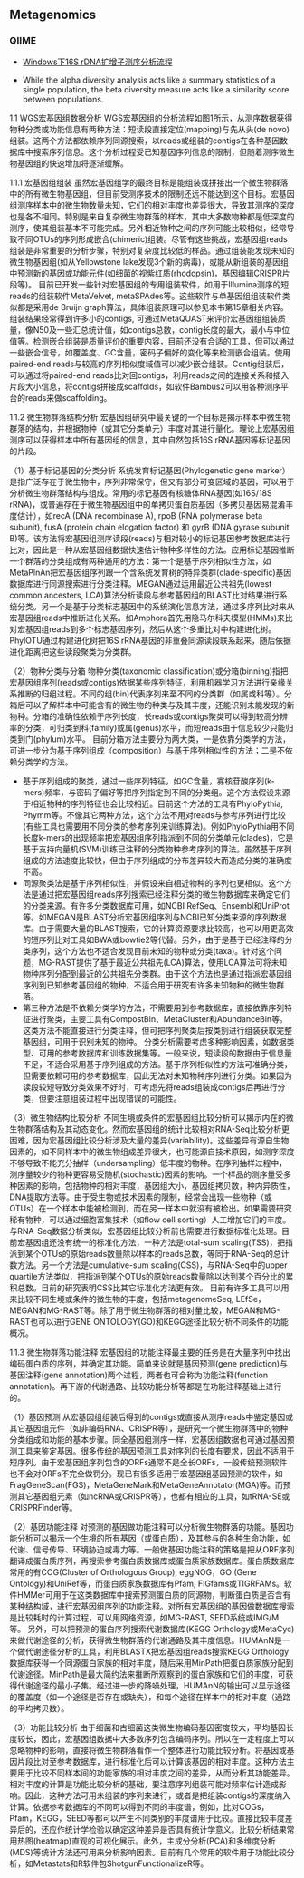 ## Metagenomics

### QIIME

* [Windows下16S rDNA扩增子测序分析流程](http://blog.ligene.cn/2019/06/08/win16s-pipeline/)

* While the alpha diversity analysis acts like a summary statistics of a single population, the beta diversity measure acts like a similarity score between populations. 

1.1 WGS宏基因组数据分析
WGS宏基因组的分析流程如图1所示，从测序数据获得物种分类或功能信息有两种方法：短读段直接定位(mapping)与先从头(de novo)组装。这两个方法都依赖序列同源搜索，以reads或组装的contigs在各种基因数据库中搜索序列信息。这个分析过程受已知基因序列信息的限制，但随着测序微生物基因组的快速增加将逐渐缓解。

1.1.1 宏基因组组装
虽然宏基因组学的最终目标是能组装或拼接出一个微生物群落中的所有微生物基因组，但目前受测序技术的限制还远不能达到这个目标。宏基因组测序样本中的微生物数量未知，它们的相对丰度也差异很大，导致其测序的深度也是各不相同。特别是来自复杂微生物群落的样本，其中大多数物种都是低深度的测序，使其组装基本不可能完成。另外相近物种之间的序列可能比较相似，经常导致不同OTUs的序列形成嵌合(chimeric)组装。尽管有这些挑战，宏基因组reads组装是非常重要的分析步骤，特别对复杂度比较低的样品。通过组装能发现未知的微生物基因组(如从Yellowstone lake发现3个新的病毒)，或能从新组装的基因组中预测新的基因或功能元件(如细菌的视紫红质(rhodopsin)，基因编辑CRISPR片段等)。
目前已开发一些针对宏基因组的专用组装软件，如用于Illumina测序的短reads的组装软件MetaVelvet, metaSPAdes等。这些软件与单基因组组装软件类似都是采用de Bruijn graph算法，具体组装原理可以参见本书第15章相关内容。组装结果经常得到许多小的contigs, 可通过MetaQUAST来评价宏基因组组装质量，像N50及一些汇总统计值，如contigs总数，contig长度的最大，最小与中位值等。检测嵌合组装是质量评价的重要内容，目前还没有合适的工具，但可以通过一些嵌合信号，如覆盖度、GC含量，密码子偏好的变化等来检测嵌合组装。使用paired-end reads与较高的序列相似度域值可以减少嵌合组装。Contig组装后，可以通过将paired-end reads比对回contigs，利用reads之间的连接关系和插入片段大小信息，将contigs拼接成scaffolds，如软件Bambus2可以用各种测序平台的reads来做scaffolding。

1.1.2 微生物群落结构分析
宏基因组研究中最关键的一个目标是揭示样本中微生物群落的结构，并根据物种（或其它分类单元）丰度对其进行量化。理论上宏基因组测序可以获得样本中所有基因组的信息，其中自然包括16S rRNA基因等标记基因的片段。

（1）基于标记基因的分类分析 
系统发育标记基因(Phylogenetic gene marker）是指广泛存在于微生物中，序列非常保守，但又有部分可变区域的基因，可以用于分析微生物群落结构与组成。常用的标记基因有核糖体RNA基因(如16S/18S rRNA)，或普遍存在于微生物基因组中的单拷贝蛋白质基因（多拷贝基因易混淆丰度估计），如recA (DNA recombinase A), rpoB (RNA polymerase beta subunit), fusA (protein chain elogation factor) 和 gyrB (DNA gyrase subunit B)等。该方法将宏基因组测序读段(reads)与相对较小的标记基因参考数据库进行比对，因此是一种从宏基因组数据快速估计物种多样性的方法。应用标记基因推断一个群落的分类组成有两种通用的方法：第一个是基于序列相似性方法，如MetaPlnAn把宏基因组序列跟一个含系统发育树的特异类群(clade-specific)基因数据库进行同源搜索进行分类注释。MEGAN通过运用最近公共祖先(lowest common ancesters, LCA)算法分析读段与参考基因组的BLAST比对结果进行系统分类。另一个是基于分类标志基因中的系统演化信息方法，通过多序列比对来从宏基因组reads中推断进化关系。如Amphora首先用隐马尔科夫模型(HMMs)来比对宏基因组reads到多个标志基因序列，然后从这个多重比对中构建进化树。PhylOTU通过构建进化树把16S rRNA基因的非重叠同源读段联系起来，随后依据进化距离把这些读段聚类为分类群。

（2）物种分类与分箱
物种分类(taxonomic classification)或分箱(binning)指把宏基因组序列(reads或contigs)依据某些序列特征，利用机器学习方法进行亲缘关系推断的归组过程。不同的组(bin)代表序列来至不同的分类群（如属或科等）。分箱后可以了解样本中可能含有的微生物的种类与及其丰度，还能识别未能发现的新物种。分箱的准确性依赖于序列长度，长reads或contigs聚类可以得到较高分辨率的分类，可归类到科(family)或属(genus)水平，而短reads由于信息较少只能归类到门(phylum)水平。
目前分箱方法主要分为两大类，一是依靠分类学的方法，可进一步分为基于序列组成（composition）与基于序列相似性的方法；二是不依赖分类学的方法。
* 基于序列组成的聚类，通过一些序列特征，如GC含量，寡核苷酸序列(k-mers)频率，与密码子偏好等把序列指定到不同的分类组。这个方法假设来源于相近物种的序列特征也会比较相近。目前这个方法的工具有PhyloPythia, Phymm等。不像其它两种方法，这个方法不用对reads与参考序列进行比较(有些工具也需要用不同分类的参考序列来训练算法)。例如PhyloPythia用不同长度k-mers的出现频率把宏基因组序列指派到不同的分类单元(clades)，它是基于支持向量机(SVM)训练已注释的分类物种参考序列的算法。虽然基于序列组成的方法速度比较快，但由于序列组成的分布差异较大而造成分类的准确度不高。
* 同源聚类法是基于序列相似性，并假设来自相近物种的序列也更相似。这个方法是通过把宏基因组reads序列搜索已经注释分类的微生物数据库来确定它们的分类来源。有许多分类数据库可用，如NCBI RefSeq、Ensembl和UniProt等。如MEGAN是BLAST分析宏基因组序列与NCBI已知分类来源的序列数据库。由于需要大量的BLAST搜索，它的计算资源要求比较高，也可以用更高效的短序列比对工具如BWA或bowtie2等代替。另外，由于是基于已经注释的分类序列，这个方法也不适合发现目前未知的物种或分类(taxa)。针对这个问题，MG-RAST提供了基于最近公共祖先(LCA)算法，使用LCA算法可将未知物种序列分配到最近的公共祖先分类群。由于这个方法也是通过指派宏基因组序列到已知参考基因组的物种，不适合用于研究有许多未知物种的微生物群落。
* 第三种方法是不依赖分类学的方法，不需要用到参考数据库，直接依靠序列特征进行聚类，主要工具有CompostBin、MetaCluster和AbundanceBin等。这类方法不能直接进行分类注释，但可把序列聚类后按类别进行组装获取完整基因组，可用于识别未知的物种。
分类分析需要考虑多种影响因素，如数据类型、可用的参考数据库和训练数据集等。一般来说，短读段的数据由于信息量不足，不适合采用基于序列组成的方法。基于序列相似性的方法可准确分类，但需要依赖可用的参考数据库，因此无法对未知物种序列进行分类。如果因为读段较短导致分类效果不好时，可考虑先将reads组装成contigs后再进行分类，但要注意组装过程中出现错误的可能性。

（3）微生物结构比较分析
不同生境或条件的宏基因组比较分析可以揭示内在的微生物群落结构及其动态变化。然而宏基因组的统计比较相对RNA-Seq比较分析更困难，因为宏基因组比较分析涉及大量的差异(variability)。这些差异有源自生物因素的，如不同样本中的微生物组成差异很大，也可能源自技术原因，如测序深度不够导致不能充分抽样（undersampling）低丰度的物种。在序列抽样过程中，测序量较少的物种更容易受随机(stochastic)因素的影响。一个样品的测序量受多种因素的影响，包括物种的相对丰度，基因组大小，基因组拷贝数，种内异质性，DNA提取方法等。由于受生物或技术因素的限制，经常会出现一些物种（或OTUs）在一个样本中能被检测到，而在另一样本中就没有被检出。如果需要研究稀有物种，可以通过细胞富集技术（如flow cell sorting）人工增加它们的丰度。
与RNA-Seq数据分析类似，宏基因组比较分析前也需要进行数据标准化处理。目前宏基因组还没有统一的标准化方法，一种方法是total-sum scaling(TSS)，把指派到某个OTUs的原始reads数量除以样本的reads总数，等同于RNA-Seq的总计数方法。另一个方法是cumulative-sum scaling(CSS)，与RNA-Seq中的upper quartile方法类似，把指派到某个OTUs的原始reads数量除以达到某个百分比的累积总数。目前的研究表明CSS比其它标准化方法更有效。
目前有许多工具可以用来比较不同生境或条件的微生物的丰度，包括metagenomeSeq, LEfSe，MEGAN和MG-RAST等。除了用于微生物群落的相对量比较，MEGAN和MG-RAST也可以进行GENE ONTOLOGY(GO)和KEGG途径比较分析不同条件的功能概况。

1.1.3 微生物群落功能注释
宏基因组的功能注释最主要的任务是在大量序列中找出编码蛋白质的序列，并确定其功能。简单来说就是基因预测(gene prediction)与基因注释(gene annotation)两个过程，两者也可合称为功能注释(function annotation)。再下游的代谢通路、比较功能分析等都是在功能注释基础上进行的。

（1）基因预测
从宏基因组组装后得到的contigs或直接从测序reads中鉴定基因或其它基因组元件（如非编码RNA、CRISPR等），是研究一个微生物群落中的物种分类组成和功能的基本步骤。同全基因组测序一样，宏基因组数据也可通过基因预测工具来鉴定基因。很多传统的基因预测工具对序列的长度有要求，因此不适用于短序列。由于宏基因组序列包含的ORFs通常不是全长ORFs，一般传统预测软件也不会对ORFs不完全做罚分。现已有很多适用于宏基因组基因预测的软件，如FragGeneScan(FGS)，MetaGeneMark和MetaGeneAnnotator(MGA)等。而预测其它基因组元素（如ncRNA或CRISPR等），也都有相应的工具，如tRNA-SE或CRISPRFinder等。

（2）基因功能注释
对预测的基因做功能注释可以分析微生物群落的功能。基因功能分析可以揭示一个生境的所有基因（或蛋白质），及其参与的各种生命功能，如代谢、信号传导、环境胁迫或毒力等。一般做基因功能注释的策略是把从ORF序列翻译成蛋白质序列，再搜索参考蛋白质数据库或蛋白质家族数据库。蛋白质数据库常用的有COG(Cluster of Orthologous Group), eggNOG，GO (Gene Ontology)和UniRef等，而蛋白质家族数据库有Pfam, FIGfams或TIGRFAMs。软件HMMer可用于在这类数据库中搜索预测蛋白质的同源物，判断蛋白质是否含有某种结构域，进行宏基因组序列的功能注释。对所有宏基因组的基因做数据库搜索是比较耗时的计算过程，可以用网络资源，如MG-RAST, SEED系统或IMG/M等。
另外，可以把预测的蛋白序列搜索代谢数据库(KEGG Orthology或MetaCyc)来做代谢途径的分析，获得微生物群落的代谢通路及其丰度信息。HUMAnN是一个做代谢途径分析的工具，利用BLASTX把宏基因组reads搜索KEGG Orthology数据库获得一个同源蛋白家族的相对丰度，随后采用MinPath把蛋白质家族分配到代谢途径。MinPath是最大简约法来推断所观察到的蛋白家族和它们的丰度，可获得代谢途径的最小子集。经过进一步的降噪处理，HUMAnN的输出可以显示途径的覆盖度（如一个途径是否存在或缺失），和每个途径在样本中的相对丰度（通路的平均拷贝数）。

（3）功能比较分析
由于细菌和古细菌这类微生物编码基因密度较大，平均基因长度较长，因此，宏基因组数据中大多数序列包含编码序列。所以在一定程度上可以忽略物种的影响，直接将微生物群落看作一个整体进行功能比较分析。将基因或基因片段比对至参考数据库，进行标准化后可以计算该基因的相对丰度。这种方法主要用于比较不同样本间的功能家族的相对丰度之间的差异，从而分析其功能差异。
相对丰度的计算是功能比较分析的基础，要注意序列组装可能对频率估计造成影响。因此，这种方法可用未组装的序列来进行，或者是把组装contigs的深度纳入计算。依据参考数据库的不同可以得到不同的丰度谱，例如，比对COGs，Pfam，KEGG，SEED等都可以产生不同类别的丰度谱用于比较。直接比较丰度差异后的，还应作统计学检验以确定这种差异是否具有统计学意义。比较分析结果常用热图(heatmap)直观的可视化展示。此外，主成分分析(PCA)和多维度分析(MDS)等统计方法还可用来分析影响因素。目前有几个常用的软件用于功能比较分析，如Metastats和R软件包ShotgunFunctionalizeR等。

